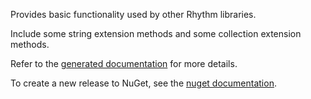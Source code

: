Provides basic functionality used by other Rhythm libraries.

Include some string extension methods and some collection extension methods.

Refer to the [generated documentation](docs/generated.md) for more details.

To create a new release to NuGet, see the [nuget documentation](docs/nuget.md).